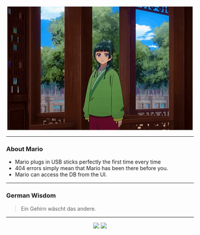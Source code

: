 <p align="center">
  <img src="assets/maomao.gif" />
</p>

---

### About Mario
- Mario plugs in USB sticks perfectly the first time every time
- 404 errors simply mean that Mario has been there before you.
- Mario can access the DB from the UI.

---

### German Wisdom
> Ein Gehirn wäscht das andere.

---

<p align="center">
  <a>
    <img height="180em" src="https://github-readme-stats-eight-theta.vercel.app/api?username=Torfkopp&show_icons=true&theme=dark&include_all_commits=true&count_private=true"/>
  </a>
  <a href="https://github.com/Torfkopp?tab=repositories">
    <img height="180em" src="https://github-readme-stats-eight-theta.vercel.app/api/top-langs/?username=torfkopp&layout=compact&theme=dark&langs_count=8&hide=java"/>
  </a>
</p>
